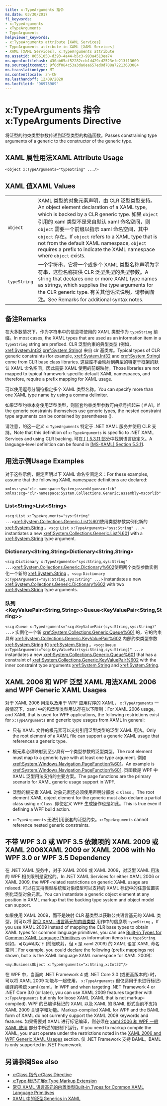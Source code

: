 ```yaml
---
title: x:TypeArguments 指令
ms.date: 03/30/2017
f1_keywords:
- x:TypeArguments
- xTypeArguments
- TypeArguments
helpviewer_keywords:
- x:TypeArguments attribute [XAML Services]
- TypeArguments attribute in XAML [XAML Services]
- XAML [XAML Services], x:TypeArguments attribute
ms.assetid: 86561058-d393-4a44-b5c3-993a4513ea74
ms.openlocfilehash: 430ab65af52282ccb1d429cd2523efe213f13609
ms.sourcegitcommit: 9f6df084c53a3da0ea657ed0d708a72213683084
ms.translationtype: MT
ms.contentlocale: zh-CN
ms.lasthandoff: 12/09/2020
ms.locfileid: "96973909"
---
```

# <a name="xtypearguments-directive"></a><span data-ttu-id="211e5-102">x:TypeArguments 指令</span><span class="sxs-lookup"><span data-stu-id="211e5-102">x:TypeArguments Directive</span></span>

<span data-ttu-id="211e5-103">将泛型的约束类型参数传递到泛型类型的构造函数。</span><span class="sxs-lookup"><span data-stu-id="211e5-103">Passes constraining type arguments of a generic to the constructor of the generic type.</span></span>

## <a name="xaml-attribute-usage"></a><span data-ttu-id="211e5-104">XAML 属性用法</span><span class="sxs-lookup"><span data-stu-id="211e5-104">XAML Attribute Usage</span></span>

```xaml
<object x:TypeArguments="typeString" .../>
```

## <a name="xaml-values"></a><span data-ttu-id="211e5-105">XAML 值</span><span class="sxs-lookup"><span data-stu-id="211e5-105">XAML Values</span></span>

|||
|-|-|
|`object`|<span data-ttu-id="211e5-106">XAML 类型的对象元素声明，由 CLR 泛型类型支持。</span><span class="sxs-lookup"><span data-stu-id="211e5-106">An object element declaration of a XAML type, which is backed by a CLR generic type.</span></span> <span data-ttu-id="211e5-107">如果 `object` 引用的 xaml 类型不是来自默认 xaml 命名空间，则 `object` 需要一个前缀以指示 xaml 命名空间，其中 `object` 存在。</span><span class="sxs-lookup"><span data-stu-id="211e5-107">If `object` refers to a XAML type that is not from the default XAML namespace, `object` requires a prefix to indicate the XAML namespace where `object` exists.</span></span>|
|`typeString`|<span data-ttu-id="211e5-108">一个字符串，它将一个或多个 XAML 类型名称声明为字符串，这些名称提供 CLR 泛型类型的类型参数。</span><span class="sxs-lookup"><span data-stu-id="211e5-108">A string that declares one or more XAML type names as strings, which supplies the type arguments for the CLR generic type.</span></span> <span data-ttu-id="211e5-109">有关其他语法说明，请参阅备注。</span><span class="sxs-lookup"><span data-stu-id="211e5-109">See Remarks for additional syntax notes.</span></span>|

## <a name="remarks"></a><span data-ttu-id="211e5-110">备注</span><span class="sxs-lookup"><span data-stu-id="211e5-110">Remarks</span></span>

<span data-ttu-id="211e5-111">在大多数情况下，作为字符串中的信息项使用的 XAML 类型作为 `typeString` 前缀。</span><span class="sxs-lookup"><span data-stu-id="211e5-111">In most cases, the XAML types that are used as an information item in a `typeString` string are prefixed.</span></span> <span data-ttu-id="211e5-112">CLR 泛型约束的典型类型 (例如， <xref:System.Int32> <xref:System.String>) 来自 clr 基类库。</span><span class="sxs-lookup"><span data-stu-id="211e5-112">Typical types of CLR generic constraints (for example, <xref:System.Int32> and <xref:System.String>) come from CLR base class libraries.</span></span> <span data-ttu-id="211e5-113">这些库不会映射到典型的特定于框架的默认 XAML 命名空间，因此需要 XAML 使用的前缀映射。</span><span class="sxs-lookup"><span data-stu-id="211e5-113">Those libraries are not mapped to typical framework-specific default XAML namespaces, and therefore, require a prefix mapping for XAML usage.</span></span>

<span data-ttu-id="211e5-114">可以使用逗号分隔符指定多个 XAML 类型名称。</span><span class="sxs-lookup"><span data-stu-id="211e5-114">You can specify more than one XAML type name by using a comma delimiter.</span></span>

<span data-ttu-id="211e5-115">如果泛型约束本身使用泛型类型，则嵌套约束类型参数可由括号括起来 ( # A1。</span><span class="sxs-lookup"><span data-stu-id="211e5-115">If the generic constraints themselves use generic types, the nested constraint type arguments can be contained by parentheses ().</span></span>

<span data-ttu-id="211e5-116">请注意，的这一定义 `x:TypeArguments` 特定于 .NET XAML 服务并使用 CLR 支持。</span><span class="sxs-lookup"><span data-stu-id="211e5-116">Note that this definition of `x:TypeArguments` is specific to .NET XAML Services and using CLR backing.</span></span> <span data-ttu-id="211e5-117">可在[ \[ \] 5.3.11 部分](/previous-versions/msp-n-p/ff650760(v=pandp.10))中找到语言级定义。</span><span class="sxs-lookup"><span data-stu-id="211e5-117">A language-level definition can be found in [\[MS-XAML\] Section 5.3.11](/previous-versions/msp-n-p/ff650760(v=pandp.10)).</span></span>

## <a name="usage-examples"></a><span data-ttu-id="211e5-118">用法示例</span><span class="sxs-lookup"><span data-stu-id="211e5-118">Usage Examples</span></span>

<span data-ttu-id="211e5-119">对于这些示例，假定声明以下 XAML 命名空间定义：</span><span class="sxs-lookup"><span data-stu-id="211e5-119">For these examples, assume that the following XAML namespace definitions are declared:</span></span>

```xaml
xmlns:sys="clr-namespace:System;assembly=mscorlib"
xmlns:scg="clr-namespace:System.Collections.Generic;assembly=mscorlib"
```

### <a name="liststring"></a><span data-ttu-id="211e5-120">List\<String></span><span class="sxs-lookup"><span data-stu-id="211e5-120">List\<String></span></span>

<span data-ttu-id="211e5-121">`<scg:List x:TypeArguments="sys:String" ...>`<xref:System.Collections.Generic.List%601>使用类型参数实例化新的 <xref:System.String> 。</span><span class="sxs-lookup"><span data-stu-id="211e5-121">`<scg:List x:TypeArguments="sys:String" ...>` instantiates a new <xref:System.Collections.Generic.List%601> with a <xref:System.String> type argument.</span></span>

### <a name="dictionarystringstring"></a><span data-ttu-id="211e5-122">Dictionary\<String,String></span><span class="sxs-lookup"><span data-stu-id="211e5-122">Dictionary\<String,String></span></span>

<span data-ttu-id="211e5-123">`<scg:Dictionary x:TypeArguments="sys:String,sys:String" ...>`<xref:System.Collections.Generic.Dictionary%602>使用两个类型参数实例化一个新的 <xref:System.String> 。</span><span class="sxs-lookup"><span data-stu-id="211e5-123">`<scg:Dictionary x:TypeArguments="sys:String,sys:String" ...>` instantiates a new <xref:System.Collections.Generic.Dictionary%602> with two <xref:System.String> type arguments.</span></span>

### <a name="queuekeyvaluepairstringstring"></a><span data-ttu-id="211e5-124">队列<KeyValuePair\<String,String>></span><span class="sxs-lookup"><span data-stu-id="211e5-124">Queue<KeyValuePair\<String,String>></span></span>

<span data-ttu-id="211e5-125">`<scg:Queue x:TypeArguments="scg:KeyValuePair(sys:String,sys:String)" ...>` 实例化一个新 <xref:System.Collections.Generic.Queue%601> 的，它的约束具有 <xref:System.Collections.Generic.KeyValuePair%602> 内部约束类型参数 <xref:System.String> 和 <xref:System.String> 。</span><span class="sxs-lookup"><span data-stu-id="211e5-125">`<scg:Queue x:TypeArguments="scg:KeyValuePair(sys:String,sys:String)" ...>` instantiates a new <xref:System.Collections.Generic.Queue%601> that has a constraint of <xref:System.Collections.Generic.KeyValuePair%602> with the inner constraint type arguments <xref:System.String> and <xref:System.String>.</span></span>

## <a name="xaml-2006-and-wpf-generic-xaml-usages"></a><span data-ttu-id="211e5-126">XAML 2006 和 WPF 泛型 XAML 用法</span><span class="sxs-lookup"><span data-stu-id="211e5-126">XAML 2006 and WPF Generic XAML Usages</span></span>

<span data-ttu-id="211e5-127">对于 XAML 2006 用法以及用于 WPF 应用程序的 XAML， `x:TypeArguments` 一般情况下，xaml 中的和泛型类型用法存在以下限制：</span><span class="sxs-lookup"><span data-stu-id="211e5-127">For XAML 2006 usage, and XAML that is used for WPF applications, the following restrictions exist for `x:TypeArguments` and generic type usages from XAML in general:</span></span>

- <span data-ttu-id="211e5-128">只有 XAML 文件的根元素可以支持引用泛型类型的泛型 XAML 用法。</span><span class="sxs-lookup"><span data-stu-id="211e5-128">Only the root element of a XAML file can support a generic XAML usage that references a generic type.</span></span>

- <span data-ttu-id="211e5-129">根元素必须映射到至少具有一个类型参数的泛型类型。</span><span class="sxs-lookup"><span data-stu-id="211e5-129">The root element must map to a generic type with at least one type argument.</span></span> <span data-ttu-id="211e5-130">例如 <xref:System.Windows.Navigation.PageFunction%601>。</span><span class="sxs-lookup"><span data-stu-id="211e5-130">An example is <xref:System.Windows.Navigation.PageFunction%601>.</span></span> <span data-ttu-id="211e5-131">页函数是 WPF 中 XAML 泛型用法支持的主要方案。</span><span class="sxs-lookup"><span data-stu-id="211e5-131">The page functions are the primary scenario for XAML generic usage support in WPF.</span></span>

- <span data-ttu-id="211e5-132">泛型的根元素 XAML 对象元素还必须使用声明分部类 `x:Class` 。</span><span class="sxs-lookup"><span data-stu-id="211e5-132">The root element XAML object element for the generic must also declare a partial class using `x:Class`.</span></span> <span data-ttu-id="211e5-133">即使定义 WPF 生成操作也是如此。</span><span class="sxs-lookup"><span data-stu-id="211e5-133">This is true even if defining a WPF build action.</span></span>

- <span data-ttu-id="211e5-134">`x:TypeArguments` 无法引用嵌套的泛型约束。</span><span class="sxs-lookup"><span data-stu-id="211e5-134">`x:TypeArguments` cannot reference nested generic constraints.</span></span>

## <a name="xaml-2009-or-xaml-2006-with-no-wpf-30-or-wpf-35-dependency"></a><span data-ttu-id="211e5-135">不带 WPF 3.0 或 WPF 3.5 依赖项的 XAML 2009 或 XAML 2006</span><span class="sxs-lookup"><span data-stu-id="211e5-135">XAML 2009 or XAML 2006 with No WPF 3.0 or WPF 3.5 Dependency</span></span>

<span data-ttu-id="211e5-136">在 .NET XAML 服务中，对于 XAML 2006 或 XAML 2009，对泛型 XAML 用法的 WPF 相关限制是宽松的。</span><span class="sxs-lookup"><span data-stu-id="211e5-136">In .NET XAML Services for either XAML 2006 or XAML 2009, the WPF-related restrictions on generic XAML usage are relaxed.</span></span> <span data-ttu-id="211e5-137">可以在支持类型系统和对象模型可以支持的 XAML 标记中的任意位置实例化泛型对象元素。</span><span class="sxs-lookup"><span data-stu-id="211e5-137">You can instantiate a generic object element at any position in XAML markup that the backing type system and object model can support.</span></span>

<span data-ttu-id="211e5-138">如果使用 XAML 2009，而不是映射 CLR 基类型以获取公共语言基元的 XAML 类型，则可以将 [常见 XAML 语言基元的内置类型](types-for-primitives.md) 用作中的信息项 `typeString` 。</span><span class="sxs-lookup"><span data-stu-id="211e5-138">If you use XAML 2009 instead of mapping the CLR base types to obtain XAML types for common language primitives, you can use [Built-in Types for Common XAML Language Primitives](types-for-primitives.md) as information items in a `typeString`.</span></span> <span data-ttu-id="211e5-139">例如，可以声明以下 (前缀映射，但 x 是 xaml 2009) 的 XAML 语言 XAML 命名空间：</span><span class="sxs-lookup"><span data-stu-id="211e5-139">For example, you could declare the following (prefix mappings not shown, but x is the XAML language XAML namespace for XAML 2009):</span></span>

```xaml
<my:BusinessObject x:TypeArguments="x:String,x:Int32"/>
```

<span data-ttu-id="211e5-140">在 WPF 中，当面向 .NET Framework 4 或 .NET Core 3.0 (或更高版本的) 时，可以将 XAML 2009 功能与一起使用， `x:TypeArguments` 但仅适用于未进行标记) 编译的稀疏 xaml (xaml。</span><span class="sxs-lookup"><span data-stu-id="211e5-140">In WPF and when targeting .NET Framework 4 or .NET Core 3.0 (or later), you can use XAML 2009 features together with `x:TypeArguments` but only for loose XAML (XAML that is not markup-compiled).</span></span> <span data-ttu-id="211e5-141">WPF 的已编译标记的 XAML 以及 XAML 的 BAML 形式当前不支持 XAML 2009 关键字和功能。</span><span class="sxs-lookup"><span data-stu-id="211e5-141">Markup-compiled XAML for WPF and the BAML form of XAML do not currently support the XAML 2009 keywords and features.</span></span> <span data-ttu-id="211e5-142">如果需要对 XAML 进行标记编译，则必须在 [xaml 2006 和 WPF 一般 XAML 使用](#xaml-2006-and-wpf-generic-xaml-usages) 部分中所述的限制下运行。</span><span class="sxs-lookup"><span data-stu-id="211e5-142">If you need to markup compile the XAML, you must operate under the restrictions noted in the [XAML 2006 and WPF Generic XAML Usages](#xaml-2006-and-wpf-generic-xaml-usages) section.</span></span> <span data-ttu-id="211e5-143">仅 .NET Framework 支持 BAML。</span><span class="sxs-lookup"><span data-stu-id="211e5-143">BAML is only supported in .NET Framework.</span></span>

## <a name="see-also"></a><span data-ttu-id="211e5-144">另请参阅</span><span class="sxs-lookup"><span data-stu-id="211e5-144">See also</span></span>

- [<span data-ttu-id="211e5-145">x:Class 指令</span><span class="sxs-lookup"><span data-stu-id="211e5-145">x:Class Directive</span></span>](xclass-directive.md)
- [<span data-ttu-id="211e5-146">x:Type 标记扩展</span><span class="sxs-lookup"><span data-stu-id="211e5-146">x:Type Markup Extension</span></span>](xtype-markup-extension.md)
- [<span data-ttu-id="211e5-147">常见 XAML 语言基元的内置类型</span><span class="sxs-lookup"><span data-stu-id="211e5-147">Built-in Types for Common XAML Language Primitives</span></span>](types-for-primitives.md)
- [<span data-ttu-id="211e5-148">XAML 中的泛型</span><span class="sxs-lookup"><span data-stu-id="211e5-148">Generics in XAML</span></span>](generics.md)
